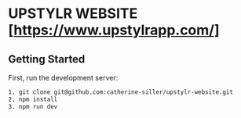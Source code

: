 # UPSTYLR WEBSITE [https://www.upstylrapp.com/]

## Getting Started

First, run the development server:

```bash
1. git clone git@github.com:catherine-siller/upstylr-website.git
2. npm install
3. npm run dev
```
